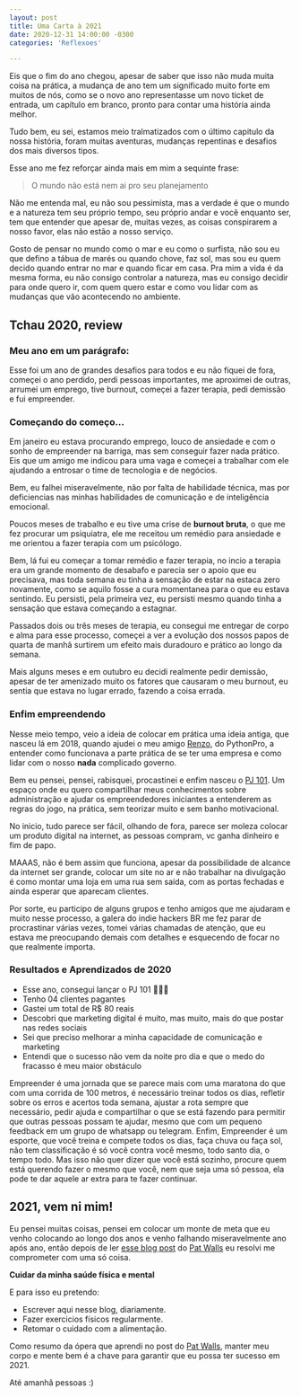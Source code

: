 ```yaml
---
layout: post
title: Uma Carta à 2021
date: 2020-12-31 14:00:00 -0300
categories: 'Reflexoes'

---
```

Eis que o fim do ano chegou, apesar de saber que isso não muda muita coisa na prática, a mudança de ano tem um significado muito forte em muitos de nós, como se o novo ano representasse um novo ticket de entrada, um capítulo em branco, pronto para contar uma história ainda melhor.

Tudo bem, eu sei, estamos meio tralmatizados com o último capitulo da nossa história, foram muitas aventuras, mudanças repentinas e desafios dos mais diversos tipos.

Esse ano me fez reforçar ainda mais em mim a sequinte frase:


> O mundo não está nem ai pro seu planejamento


Não me entenda mal, eu não sou pessimista, mas a verdade é que o mundo e a natureza tem seu próprio tempo, seu próprio andar e você enquanto ser, tem que entender que apesar de, muitas vezes, as coisas conspirarem a nosso favor, elas não estão a nosso serviço.

Gosto de pensar no mundo como o mar e eu como o surfista, não sou eu que defino a tábua de marés ou quando chove, faz sol, mas sou eu quem decido quando entrar no mar e quando ficar em casa.
Pra mim a vida é da mesma forma, eu não consigo controlar a natureza, mas eu consigo decidir para onde quero ir, com quem quero estar e como vou lidar com as mudanças que vão acontecendo no ambiente.

## Tchau 2020, review

### Meu ano em um parágrafo:

Esse foi um ano de grandes desafios para todos e eu não fiquei de fora, começei o ano perdido, perdi pessoas importantes, me aproximei de outras, arrumei um emprego, tive burnout, começei a fazer terapia, pedi demissão e fui empreender.

### Começando do começo...

Em janeiro eu estava procurando emprego, louco de ansiedade e com o sonho de empreender na barriga, mas sem conseguir fazer nada prático. Eis que um amigo me indicou para uma vaga e começei a trabalhar com ele ajudando a entrosar o time de tecnologia e de negócios.

Bem, eu falhei miseravelmente, não por falta de habilidade técnica, mas por deficiencias nas minhas habilidades de comunicação e de inteligência emocional.

Poucos meses de trabalho e eu tive uma crise de **burnout bruta**, o que me fez procurar um psiquiatra, ele me receitou um remédio para ansiedade e me orientou a fazer terapia com um psicólogo.

Bem, lá fui eu começar a tomar remédio e fazer terapia, no incio a terapia era um grande momento de desabafo e parecia ser o apoio que eu precisava, mas toda semana eu tinha a sensação de estar na estaca zero novamente, como se aquilo fosse a cura momentanea para o que eu estava sentindo. Eu persisti, pela primeira vez, eu persisti mesmo quando tinha a sensação que estava começando a estagnar.

Passados dois ou três meses de terapia, eu consegui me entregar de corpo e alma para esse processo, começei a ver a evolução dos nossos papos de quarta de manhã surtirem um efeito mais duradouro e prático ao longo da semana.

Mais alguns meses e em outubro eu decidi realmente pedir demissão, apesar de ter amenizado muito os fatores que causaram o meu burnout, eu sentia que estava no lugar errado, fazendo a coisa errada.

### Enfim empreendendo

Nesse meio tempo, veio a ideia de colocar em prática uma ideia antiga, que nasceu lá em 2018, quando ajudei o meu amigo [Renzo](https://www.instagram.com/renzoprobr/), do PythonPro, a entender como funcionava a parte prática de se ter uma empresa e como lidar com o nosso **nada** complicado governo.

Bem eu pensei, pensei, rabisquei, procastinei e enfim nasceu o [PJ 101](https://www.instagram.com/pejota101/). Um espaço onde eu quero compartilhar meus conhecimentos sobre administração e ajudar os empreendedores iniciantes a entenderem as regras do jogo, na prática, sem teorizar muito e sem banho motivacional.

No inicio, tudo parece ser fácil, olhando de fora, parece ser moleza colocar um produto digital na internet, as pessoas compram, vc ganha dinheiro e fim de papo.

MAAAS,
não é bem assim que funciona, apesar da possibilidade de alcance da internet ser grande, colocar um site no ar e não trabalhar na divulgação é como montar uma loja em uma rua sem saída, com as portas fechadas e ainda esperar que aparecam clientes.

Por sorte, eu participo de alguns grupos e tenho amigos que me ajudaram e muito nesse processo, a galera do indie hackers BR me fez parar de procrastinar várias vezes, tomei várias chamadas de atenção, que eu estava me preocupando demais com detalhes e esquecendo de focar no que realmente importa.

### Resultados e Aprendizados de 2020

- Esse ano, consegui lançar o PJ 101  :tada::tada::tada:
- Tenho 04 clientes pagantes
- Gastei um total de R$ 80 reais
- Descobri que marketing digital é muito, mas muito, mais do que postar nas redes sociais
- Sei que preciso melhorar a minha capacidade de comunicação e marketing
- Entendi que o sucesso não vem da noite pro dia e que o medo do fracasso é meu maior obstáculo

Empreender é uma jornada que se parece mais com uma maratona do que com uma corrida de 100 metros, é necessário treinar todos os dias, refletir sobre os erros e acertos toda semana, ajustar a rota sempre que necessário, pedir ajuda e compartilhar o que se está fazendo para permitir que outras pessoas possam te ajudar, mesmo que com um pequeno feedback em um grupo de whatsapp ou telegram.
Enfim, Empreender é um esporte, que você treina e compete todos os dias, faça chuva ou faça sol, não tem classificação é só você contra você mesmo, todo santo dia, o tempo todo. Mas isso não quer dizer que você está sozinho, procure quem está querendo fazer o mesmo que você, nem que seja uma só pessoa, ela pode te dar aquele ar extra para te fazer continuar.

## 2021, vem ni mim!

Eu pensei muitas coisas, pensei em colocar um monte de meta que eu venho colocando ao longo dos anos e venho falhando miseravelmente ano após ano, então depois de ler [esse blog post](https://patwalls.com/2020-i-am-my-own-greatest-obstacle) do [Pat Walls](https://twitter.com/thepatwalls) eu resolvi me comprometer com uma só coisa.

**Cuidar da minha saúde física e mental**

E para isso eu pretendo:
- Escrever aqui nesse blog, diariamente.
- Fazer exercicios físicos regularmente.
- Retomar o cuidado com a alimentação.

Como resumo da ópera que aprendi no post do [Pat Walls](https://twitter.com/thepatwalls), manter meu corpo e mente bem é a chave para garantir que eu possa ter sucesso em 2021.

Até amanhã pessoas :)

